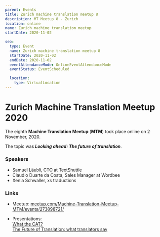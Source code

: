 ```yaml
---
parent: Events
title: Zurich machine translation meetup 8
description: MT Meetup 8 - Zurich
location: online
name: Zurich machine translation meetup
startDate: 2020-11-02

seo:
  type: Event
  name: Zurich machine translation meetup 8
  startDate: 2020-11-02
  endDate: 2020-11-02
  eventAttendanceMode: OnlineEventAttendanceMode
  eventStatus: EventScheduled

  location:
    type: VirtualLocation
---
```


# Zurich Machine Translation Meetup 2020

The eighth **Machine Translation Meetup** (**MTM**) took place online on 2 November, 2020.

The topic was ***Looking ahead: The future of translation***.

### Speakers

- Samuel Läubli, CTO at TextShuttle
- Claudio Duarte da Costa, Sales Manager at Wordbee
- Xenia Schwaller, xs traductions

### Links

- Meetup: [meetup.com/Machine-Translation-Meetup-MTM/events/273898721/](https://www.meetup.com/Machine-Translation-Meetup-MTM/events/273898721/)

- Presentations: <br>[What the CAT?](https://drive.google.com/file/d/1vESOFVQuuCyE758eIOCu8cwuY1Ua0RAI/view) <br>[The Future of
Translation: what translators say](https://drive.google.com/file/d/1bu6ugzBoq003cDaPSaMlF8o_-eUcZC5K/view)
